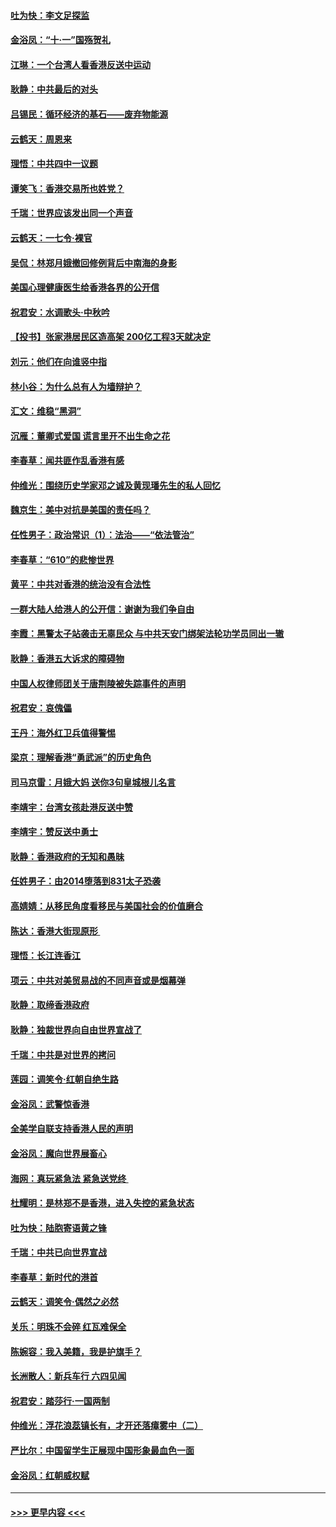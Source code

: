 #### [吐为快：李文足探监](../pages/nsc993/n11509622.md?t=09100033) 
#### [金浴凤：“十‧一”国殇贺礼](../pages/nsc993/n11509593.md?t=09100033) 
#### [江琳：一个台湾人看香港反送中运动](../pages/nsc993/n11509211.md?t=09100033) 
#### [耿静：中共最后的对头](../pages/nsc993/n11508308.md?t=09100033) 
#### [吕锡民：循环经济的基石——废弃物能源](../pages/nsc993/n11508212.md?t=09100033) 
#### [云鹤天：周恩来](../pages/nsc993/n11508055.md?t=09100033) 
#### [理悟：中共四中一议题](../pages/nsc993/n11507782.md?t=09100033) 
#### [谭笑飞：香港交易所也姓党？](../pages/nsc993/n11507753.md?t=09100033) 
#### [千瑞：世界应该发出同一个声音](../pages/nsc993/n11507290.md?t=09100033) 
#### [云鹤天：一七令‧裸官](../pages/nsc993/n11507177.md?t=09100033) 
#### [吴侃：林郑月娥撤回修例背后中南海的身影](../pages/nsc993/n11506876.md?t=09100033) 
#### [美国心理健康医生给香港各界的公开信](../pages/nsc993/n11506809.md?t=09100033) 
#### [祝君安：水调歌头‧中秋吟](../pages/nsc993/n11506758.md?t=09100033) 
#### [【投书】张家港居民区造高架 200亿工程3天就决定](../pages/nsc993/n11506682.md?t=09100033) 
#### [刘元：他们在向谁竖中指](../pages/nsc993/n11505384.md?t=09100033) 
#### [林小谷：为什么总有人为墙辩护？](../pages/nsc993/n11505226.md?t=09100033) 
#### [汇文：维稳“黑洞”](../pages/nsc993/n11504347.md?t=09100033) 
#### [沉雁：董卿式爱国 谎言里开不出生命之花](../pages/nsc993/n11503215.md?t=09100033) 
#### [李春草：闻共匪作乱香港有感](../pages/nsc993/n11503072.md?t=09100033) 
#### [仲维光：围绕历史学家邓之诚及黄现璠先生的私人回忆](../pages/nsc993/n11501330.md?t=09100033) 
#### [魏京生：美中对抗是美国的责任吗？](../pages/nsc993/n11500723.md?t=09100033) 
#### [任性男子：政治常识（1）：法治——“依法管治”](../pages/nsc993/n11500791.md?t=09100033) 
#### [李春草：“610”的悲惨世界](../pages/nsc993/n11501141.md?t=09100033) 
#### [黄平：中共对香港的统治没有合法性](../pages/nsc993/n11499473.md?t=09100033) 
#### [一群大陆人给港人的公开信：谢谢为我们争自由](../pages/nsc993/n11500402.md?t=09100033) 
#### [李霞：黑警太子站袭击无辜民众 与中共天安门绑架法轮功学员同出一辙](../pages/nsc993/n11499805.md?t=09100033) 
#### [耿静：香港五大诉求的障碍物](../pages/nsc993/n11497578.md?t=09100033) 
#### [中国人权律师团关于唐荆陵被失踪事件的声明](../pages/nsc993/n11500014.md?t=09100033) 
#### [祝君安：哀傀儡](../pages/nsc993/n11499776.md?t=09100033) 
#### [王丹：海外红卫兵值得警惕](../pages/nsc993/n11498138.md?t=09100033) 
#### [梁京：理解香港“勇武派”的历史角色](../pages/nsc993/n11498006.md?t=09100033) 
#### [司马京雷：月娥大妈  送你3句皇城根儿名言](../pages/nsc993/n11497885.md?t=09100033) 
#### [李靖宇：台湾女孩赴港反送中赞](../pages/nsc993/n11497721.md?t=09100033) 
#### [李靖宇：赞反送中勇士](../pages/nsc993/n11497452.md?t=09100033) 
#### [耿静：香港政府的无知和愚昧](../pages/nsc993/n11494238.md?t=09100033) 
#### [任姓男子：由2014堕落到831太子恐袭](../pages/nsc993/n11496683.md?t=09100033) 
#### [高婧婧：从移民角度看移民与美国社会的价值磨合](../pages/nsc993/n11495757.md?t=09100033) 
#### [陈达：香港大街现原形 ](../pages/nsc993/n11495441.md?t=09100033) 
#### [理悟：长江连香江](../pages/nsc993/n11495377.md?t=09100033) 
#### [项云：中共对美贸易战的不同声音或是烟幕弹](../pages/nsc993/n11494929.md?t=09100033) 
#### [耿静：取缔香港政府](../pages/nsc993/n11494218.md?t=09100033) 
#### [耿静：独裁世界向自由世界宣战了](../pages/nsc993/n11494190.md?t=09100033) 
#### [千瑞：中共是对世界的拷问](../pages/nsc993/n11493021.md?t=09100033) 
#### [莲园：调笑令‧红朝自绝生路](../pages/nsc993/n11493011.md?t=09100033) 
#### [金浴凤：武警惊香港](../pages/nsc993/n11492994.md?t=09100033) 
#### [全美学自联支持香港人民的声明](../pages/nsc993/n11492630.md?t=09100033) 
#### [金浴凤：魔向世界展畜心](../pages/nsc993/n11492599.md?t=09100033) 
#### [海网：真玩紧急法 紧急送党终 ](../pages/nsc993/n11492535.md?t=09100033) 
#### [杜耀明：是林郑不是香港，进入失控的紧急状态](../pages/nsc993/n11491420.md?t=09100033) 
#### [吐为快：陆胞寄语黄之锋](../pages/nsc993/n11491117.md?t=09100033) 
#### [千瑞：中共已向世界宣战](../pages/nsc993/n11490123.md?t=09100033) 
#### [李春草：新时代的港首](../pages/nsc993/n11489864.md?t=09100033) 
#### [云鹤天：调笑令·偶然之必然](../pages/nsc993/n11489701.md?t=09100033) 
#### [关乐：明珠不会碎 红瓦难保全](../pages/nsc993/n11489647.md?t=09100033) 
#### [陈婉容：我入美籍，我是护旗手？](../pages/nsc993/n11487908.md?t=09100033) 
#### [长洲散人：新兵车行 六四见闻](../pages/nsc993/n11487729.md?t=09100033) 
#### [祝君安：踏莎行‧一国两制](../pages/nsc993/n11487699.md?t=09100033) 
#### [仲维光：浮花浪蕊镇长有，才开还落瘴雾中（二）](../pages/nsc993/n11483286.md?t=09100033) 
#### [严比尔：中国留学生正展现中国形象最血色一面](../pages/nsc993/n11485145.md?t=09100033) 
#### [金浴凤：红朝威权赋](../pages/nsc993/n11485191.md?t=09100033) 

----
#### [ >>> 更早内容 <<< ](../indexes/nsc993-earlier.md)
